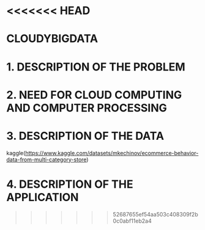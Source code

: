 <<<<<<< HEAD
=======
# CLOUDYBIGDATA  

# 1. DESCRIPTION OF THE PROBLEM


# 2. NEED FOR CLOUD COMPUTING AND COMPUTER PROCESSING 


# 3. DESCRIPTION OF THE DATA
kaggle(https://www.kaggle.com/datasets/mkechinov/ecommerce-behavior-data-from-multi-category-store)

# 4. DESCRIPTION OF  THE APPLICATION
>>>>>>> 52687655ef54aa503c408309f2b0c0abf11eb2a4
